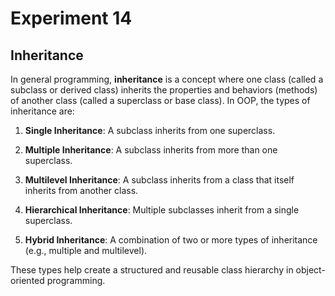 # Experiment 14

## Inheritance 
In general programming, **inheritance** is a concept where one class (called a subclass or derived class) inherits the properties and behaviors (methods) of another class (called a superclass or base class). In OOP, the types of inheritance are:

1. **Single Inheritance**: A subclass inherits from one superclass.
   
2. **Multiple Inheritance**: A subclass inherits from more than one superclass.
   
3. **Multilevel Inheritance**: A subclass inherits from a class that itself inherits from another class.
   
4. **Hierarchical Inheritance**: Multiple subclasses inherit from a single superclass.
   
5. **Hybrid Inheritance**: A combination of two or more types of inheritance (e.g., multiple and multilevel).

These types help create a structured and reusable class hierarchy in object-oriented programming.
